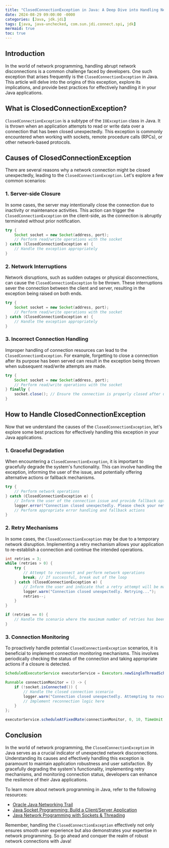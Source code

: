```yaml
---
title: "ClosedConnectionException in Java: A Deep Dive into Handling Network Disconnects"
date: 2024-08-29 09:00:00 -0000
categories: [Java, jdk.jdi]
tags: [java, java-unchecked, com.sun.jdi.connect.spi, jdk]
mermaid: true
toc: true
---
```



## Introduction
In the world of network programming, handling abrupt network disconnections is a common challenge faced by developers. One such exception that arises frequently is the `ClosedConnectionException` in Java. This article will delve into the origins of this exception, explore its implications, and provide best practices for effectively handling it in your Java applications.

## What is ClosedConnectionException?
`ClosedConnectionException` is a subtype of the `IOException` class in Java. It is thrown when an application attempts to read or write data over a connection that has been closed unexpectedly. This exception is commonly encountered when working with sockets, remote procedure calls (RPCs), or other network-based protocols.

## Causes of ClosedConnectionException
There are several reasons why a network connection might be closed unexpectedly, leading to the `ClosedConnectionException`. Let's explore a few common scenarios:

### 1. Server-side Closure
In some cases, the server may intentionally close the connection due to inactivity or maintenance activities. This action can trigger the `ClosedConnectionException` on the client-side, as the connection is abruptly terminated without prior notification.

```java
try {
    Socket socket = new Socket(address, port);
    // Perform read/write operations with the socket
} catch (ClosedConnectionException e) {
    // Handle the exception appropriately
}
```

### 2. Network Interruptions
Network disruptions, such as sudden outages or physical disconnections, can cause the `ClosedConnectionException` to be thrown. These interruptions sever the connection between the client and server, resulting in the exception being raised on both ends.

```java
try {
    Socket socket = new Socket(address, port);
    // Perform read/write operations with the socket
} catch (ClosedConnectionException e) {
    // Handle the exception appropriately
}
```

### 3. Incorrect Connection Handling
Improper handling of connection resources can lead to the `ClosedConnectionException`. For example, forgetting to close a connection after its purpose has been served can result in the exception being thrown when subsequent read/write attempts are made.

```java
try {
    Socket socket = new Socket(address, port);
    // Perform read/write operations with the socket
} finally {
    socket.close(); // Ensure the connection is properly closed after usage
}
```

## How to Handle ClosedConnectionException
Now that we understand the causes of the `ClosedConnectionException`, let's explore some best practices for effectively handling this exception in your Java applications.

### 1. Graceful Degradation
When encountering a `ClosedConnectionException`, it is important to gracefully degrade the system's functionality. This can involve handling the exception, informing the user of the issue, and potentially offering alternative actions or fallback mechanisms.

```java
try {
    // Perform network operations
} catch (ClosedConnectionException e) {
    // Inform the user of the connection issue and provide fallback options
    logger.error("Connection closed unexpectedly. Please check your network connection.");
    // Perform appropriate error handling and fallback actions
}
```

### 2. Retry Mechanisms
In some cases, the `ClosedConnectionException` may be due to a temporary network disruption. Implementing a retry mechanism allows your application to re-establish a connection and continue the intended operations.

```java
int retries = 3;
while (retries > 0) {
    try {
        // Attempt to reconnect and perform network operations
        break; // If successful, break out of the loop
    } catch (ClosedConnectionException e) {
        // Inform the user and indicate that a retry attempt will be made
        logger.warn("Connection closed unexpectedly. Retrying...");
        retries--;
    }
}

if (retries == 0) {
    // Handle the scenario where the maximum number of retries has been reached
}
```

### 3. Connection Monitoring
To proactively handle potential `ClosedConnectionException` scenarios, it is beneficial to implement connection monitoring mechanisms. This involves periodically checking the status of the connection and taking appropriate actions if a closure is detected.

```java
ScheduledExecutorService executorService = Executors.newSingleThreadScheduledExecutor();

Runnable connectionMonitor = () -> {
    if (!socket.isConnected()) {
        // Handle the closed connection scenario
        logger.warn("Connection closed unexpectedly. Attempting to reconnect...");
        // Implement reconnection logic here
    }
};

executorService.scheduleAtFixedRate(connectionMonitor, 0, 10, TimeUnit.SECONDS);
```

## Conclusion
In the world of network programming, the `ClosedConnectionException` in Java serves as a crucial indicator of unexpected network disconnections. Understanding its causes and effectively handling this exception is paramount to maintain application robustness and user satisfaction. By gracefully degrading the system's functionality, implementing retry mechanisms, and monitoring connection status, developers can enhance the resilience of their Java applications.

To learn more about network programming in Java, refer to the following resources:
- [Oracle Java Networking Trail](https://docs.oracle.com/javase/tutorial/networking/index.html)
- [Java Socket Programming: Build a Client/Server Application](https://www.baeldung.com/java-socket-programming)
- [Java Network Programming with Sockets & Threading](https://www.codejava.net/Java-Web/Socket-Programming/Java-Network-Programming-with-Sockets-Server-and-Client-Example)

Remember, handling the `ClosedConnectionException` effectively not only ensures smooth user experience but also demonstrates your expertise in network programming. So go ahead and conquer the realm of robust network connections with Java!

